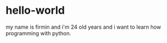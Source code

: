 # hello-world
my name is firmin and i'm 24 old years and i want to learn how programming with python.
